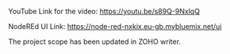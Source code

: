 YouTube Link for the video: https://youtu.be/s89Q-9NxlqQ
 
NodeREd UI Link: https://node-red-nxkix.eu-gb.mybluemix.net/ui

The project scope has been updated in ZOHO writer.
